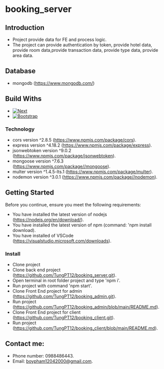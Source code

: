 # booking_server

## Introduction

* Project provide data for FE and process logic.
* The project can provide authentication by token, provide hotel data,
provide room data,provide transaction data, provide type data, provide area data.

## Database

* mongodb (https://www.mongodb.com/)

## Build Withs

* [![Next][Next.js]][Next-url]
* [![Bootstrap][Bootstrap.com]][Bootstrap-url]

### Technology

* cors version ^2.8.5 (https://www.npmjs.com/package/cors).
* express version ^4.18.2 (https://www.npmjs.com/package/express).
* jsonwebtoken version ^9.0.2 (https://www.npmjs.com/package/jsonwebtoken).
* mongoose version ^7.6.3 (https://www.npmjs.com/package//mongoose).
* multer version ^1.4.5-lts.1 (https://www.npmjs.com/package/multer).
* nodemon version ^3.0.1 (https://www.npmjs.com/package//nodemon).


## Getting Started

Before you continue, ensure you meet the following requirements:

* You have installed the latest version of nodejs (https://nodejs.org/en/download/). 
* You have installed the latest version of npm (command: 'npm install download). 
* You have installed of VSCode (https://visualstudio.microsoft.com/downloads).

### Install

* Clone project
* Clone back end project (https://github.com/TungPT12/booking_server.git).
* Open terminal in root folder project and type 'npm i'.
* Run project with command 'npm start'.
* Clone Front End project for admin (https://github.com/TungPT12/booking_admin.git).
* Run project (https://github.com/TungPT12/booking_admin/blob/main/README.md).
* Clone Front End project for client (https://github.com/TungPT12/booking_client.git).
* Run project (https://github.com/TungPT12/booking_client/blob/main/README.md).


## Contact me:

* Phone number: 0988486443.
* Email: boypham12042000@gmail.com.
















<!-- MARKDOWN LINKS & IMAGES -->
<!-- https://www.markdownguide.org/basic-syntax/#reference-style-links -->
[contributors-shield]: https://img.shields.io/github/contributors/othneildrew/Best-README-Template.svg?style=for-the-badge
[contributors-url]: https://github.com/othneildrew/Best-README-Template/graphs/contributors
[forks-shield]: https://img.shields.io/github/forks/othneildrew/Best-README-Template.svg?style=for-the-badge
[forks-url]: https://github.com/othneildrew/Best-README-Template/network/members
[stars-shield]: https://img.shields.io/github/stars/othneildrew/Best-README-Template.svg?style=for-the-badge
[stars-url]: https://github.com/othneildrew/Best-README-Template/stargazers
[issues-shield]: https://img.shields.io/github/issues/othneildrew/Best-README-Template.svg?style=for-the-badge
[issues-url]: https://github.com/othneildrew/Best-README-Template/issues
[license-shield]: https://img.shields.io/github/license/othneildrew/Best-README-Template.svg?style=for-the-badge
[license-url]: https://github.com/othneildrew/Best-README-Template/blob/master/LICENSE.txt
[linkedin-shield]: https://img.shields.io/badge/-LinkedIn-black.svg?style=for-the-badge&logo=linkedin&colorB=555
[linkedin-url]: https://linkedin.com/in/othneildrew
[product-screenshot]: images/screenshot.png
[Next.js]: https://img.shields.io/badge/next.js-000000?style=for-the-badge&logo=nextdotjs&logoColor=white
[Next-url]: https://nextjs.org/
[React.js]: https://img.shields.io/badge/React-20232A?style=for-the-badge&logo=react&logoColor=61DAFB
[React-url]: https://reactjs.org/
[Vue.js]: https://img.shields.io/badge/Vue.js-35495E?style=for-the-badge&logo=vuedotjs&logoColor=4FC08D
[Vue-url]: https://vuejs.org/
[Angular.io]: https://img.shields.io/badge/Angular-DD0031?style=for-the-badge&logo=angular&logoColor=white
[Angular-url]: https://angular.io/
[Svelte.dev]: https://img.shields.io/badge/Svelte-4A4A55?style=for-the-badge&logo=svelte&logoColor=FF3E00
[Svelte-url]: https://svelte.dev/
[Laravel.com]: https://img.shields.io/badge/Laravel-FF2D20?style=for-the-badge&logo=laravel&logoColor=white
[Laravel-url]: https://laravel.com
[Bootstrap.com]: https://img.shields.io/badge/Bootstrap-563D7C?style=for-the-badge&logo=bootstrap&logoColor=white
[Bootstrap-url]: https://getbootstrap.com
[JQuery.com]: https://img.shields.io/badge/jQuery-0769AD?style=for-the-badge&logo=jquery&logoColor=white
[JQuery-url]: https://jquery.com 

